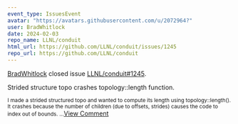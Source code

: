 ```yaml
---
event_type: IssuesEvent
avatar: "https://avatars.githubusercontent.com/u/2072964?"
user: BradWhitlock
date: 2024-02-03
repo_name: LLNL/conduit
html_url: https://github.com/LLNL/conduit/issues/1245
repo_url: https://github.com/LLNL/conduit
---
```


<a href='https://github.com/BradWhitlock' target='_blank'>BradWhitlock</a> closed issue <a href='https://github.com/LLNL/conduit/issues/1245' target='_blank'>LLNL/conduit#1245</a>.

<p>Strided structure topo crashes topology::length function.</p><small>I made a strided structured topo and wanted to compute its length using topology::length(). It crashes because the number of children (due to offsets, strides) causes the code to index out of bounds....</small><a href='https://github.com/LLNL/conduit/issues/1245' target='_blank'>View Comment</a>